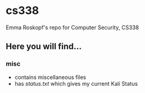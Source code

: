 # cs338
Emma Roskopf's repo for Computer Security, CS338

## Here you will find...
### misc
 - contains miscellaneous files
 - has _status.txt_ which gives my current Kali Status 
